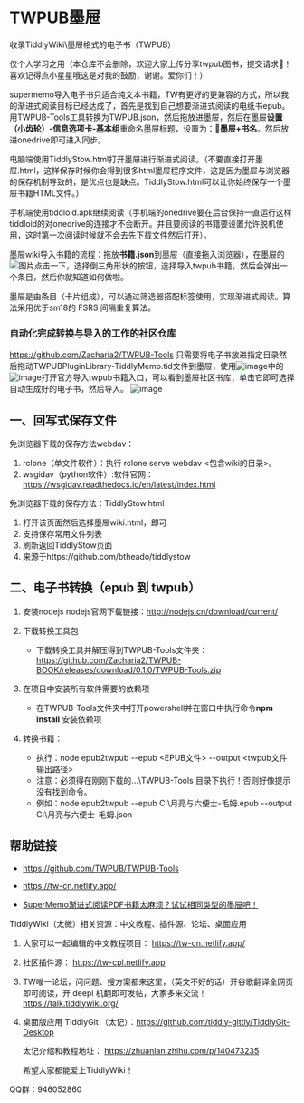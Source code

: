 # TWPUB墨屉
收录TiddlyWiki\墨屉格式的电子书（TWPUB）

仅个人学习之用（本仓库不会删除，欢迎大家上传分享twpub图书，提交请求🙂！ 喜欢记得点小星星哦这是对我的鼓励，谢谢。爱你们！）



supermemo导入电子书只适合纯文本书籍，TW有更好的更兼容的方式，所以我的渐进式阅读目标已经达成了，首先是找到自己想要渐进式阅读的电纸书epub。用TWPUB-Tools工具转换为TWPUB.json，然后拖放进墨屉，然后在墨屉**设置（小齿轮）-信息选项卡-基本组**重命名墨屉标题，设置为：**🦑墨屉+书名**。然后放进onedrive即可进入同步。

电脑端使用TiddlyStow.html打开墨屉进行渐进式阅读。（不要直接打开墨屉.html，这样保存时候你会得到很多html墨屉程序文件，这是因为墨屉与浏览器的保存机制导致的，是优点也是缺点。TiddlyStow.html可以让你始终保存一个墨屉书籍HTML文件。）

手机端使用tiddloid.apk继续阅读（手机端的onedrive要在后台保持一直运行这样tiddloid的对onedrive的连接才不会断开。并且要阅读的书籍要设置允许脱机使用，这时第一次阅读时候就不会去先下载文件然后打开）。

墨屉wiki导入书籍的流程：拖放**书籍.json**到墨屉（直接拖入浏览器），在墨屉的![图片](https://user-images.githubusercontent.com/32425955/166909870-f4871de5-c2f3-4c58-b7e4-cec6aeb66b0d.png)点击一下，选择倒三角形状的按钮，选择导入twpub书籍，然后会弹出一个条目，然后你就知道如何做啦。

墨屉是由条目（卡片组成），可以通过筛选器搭配标签使用，实现渐进式阅读。算法采用优于sm18的 FSRS 间隔重复算法。

### 自动化完成转换与导入的工作的社区仓库
https://github.com/Zacharia2/TWPUB-Tools 只需要将电子书放进指定目录然后拖动TWPUBPluginLibrary-TiddlyMemo.tid文件到墨屉，使用![image](https://user-images.githubusercontent.com/32425955/169266021-6373981d-582a-4ad1-ad6b-2311c8c2abb8.png)中的![image](https://user-images.githubusercontent.com/32425955/169266047-e179cc38-8afe-4b5e-b011-6ef1e8c014bc.png)打开官方导入twpub书籍入口，可以看到墨屉社区书库，单击它即可选择自动生成好的电子书，然后导入。
![image](https://user-images.githubusercontent.com/32425955/169266515-2ead413a-5855-47ea-aed3-e879d72ecf13.png)


## 一、回写式保存文件

免浏览器下载的保存方法webdav：
1. rclone（单文件软件）：执行 rclone serve webdav <包含wiki的目录>。
2. wsgidav（python软件）:软件官网：https://wsgidav.readthedocs.io/en/latest/index.html


免浏览器下载的保存方法：TiddlyStow.html
1. 打开该页面然后选择墨屉wiki.html，即可
2. 支持保存常用文件列表
3. 刷新返回TiddlyStow页面
4. 来源于https://github.com/btheado/tiddlystow



## 二、电子书转换（epub 到 twpub）

1. 安装nodejs
   nodejs官网下载链接：http://nodejs.cn/download/current/

2. 下载转换工具包
   
   - 下载转换工具并解压得到TWPUB-Tools文件夹：https://github.com/Zacharia2/TWPUB-BOOK/releases/download/0.1.0/TWPUB-Tools.zip

3. 在项目中安装所有软件需要的依赖项
   
   - 在TWPUB-Tools文件夹中打开powershell并在窗口中执行命令**npm install** 安装依赖项

4. 转换书籍：
    - 执行：node epub2twpub --epub <EPUB文件> --output <twpub文件输出路径>
    - 注意：必须得在刚刚下载的...\TWPUB-Tools 目录下执行！否则好像提示没有找到命令。
    - 例如：node epub2twpub --epub C:\月亮与六便士-毛姆.epub --output C:\月亮与六便士-毛姆.json



## 帮助链接

- https://github.com/TWPUB/TWPUB-Tools

- https://tw-cn.netlify.app/

- [SuperMemo渐进式阅读PDF书籍太麻烦？试试相同类型的墨屉吧！](https://www.bilibili.com/read/cv16649634)





TiddlyWiki（太微）相关资源：中文教程、插件源、论坛、桌面应用
1. 大家可以一起编辑的中文教程项目： https://tw-cn.netlify.app/
2. 社区插件源： https://tw-cpl.netlify.app
3. TW唯一论坛，问问题、搜方案都来这里，（英文不好的话）开谷歌翻译全网页即可阅读，开 deepl 机翻即可发帖，大家多来交流！ https://talk.tiddlywiki.org/
4. 桌面版应用 TiddlyGit （太记）：https://github.com/tiddly-gittly/TiddlyGit-Desktop

   太记介绍和教程地址： https://zhuanlan.zhihu.com/p/140473235
   
   希望大家都能爱上TiddlyWiki！

QQ群：946052860
